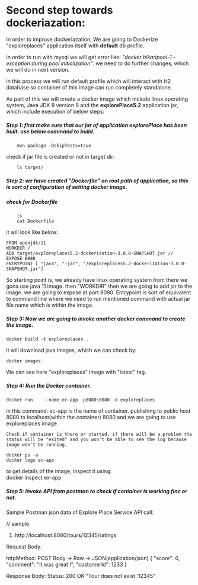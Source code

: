 # Second step towards dockeriazation:

In order to improve dockeriazation, We are going to Dockerize "exploreplaces" application itself with **default** db profile.

in order to run with mysql we will get error like: *"docker hikaripool-1 - exception during pool initialization"*. we need to do further changes, which we will do in next version.

in this process we will run default profile which will interact with H2 database so container of this image can run completely standalone.

As part of this we will create a docker image which include linux operating system, Java JDK 8 version 8 and the **explorePlace5.2** application jar, which include execution of below steps:


##### Step 1: first make sure that our jar of application explorePlace has been built. use below command to build.

		mvn package -DskipTests=true

check if jar file is created or not in target dir:
		
		ls target/ 

##### Step 2: we have created "Dockerfile" on root path of application, so this is sort of configuration of setting docker image.

##### check for Dockerfile

		ls
		cat Dockerfile

it will look like below:

	FROM openjdk:11
	WORKDIR /
	ADD target/exploreplaces5.2-dockerization-3.0.0-SNAPSHOT.jar //
	EXPOSE 8080
	ENTRYPOINT [ "java", "-jar", "/exploreplaces5.2-dockerization-3.0.0-SNAPSHOT.jar"]
	
So starting point is, 
we already have linux operating system from there we gona use java 11 image.
then "WORKDIR" then we are going to add jar to the image.
we are going to expose at port 8080.
Entrypoint is sort of equivalent to command line where we need to run mentioned command with actual jar file name which is within the image.

##### Step 3: Now we are going to invoke another docker command to create the image.

	docker build -t exploreplaces .

it will download java images, which we can check by:

	docker images	
	
We can see here "exploreplaces" image with "latest" tag.
 

##### Step 4: Run the Docker container.

	docker run    --name ec-app -p8080:8080 -d exploreplaces

in this command:
	ec-app is the name of container.
	publishing to public host 8080 to localhost(within the container) 8080 and we are going to use exploreplaces image
	
	Check if container is there or started, if there will be a problem the status will be "exited" and you won't be able to see the log because image won't be running.	
	
	docker ps -a
	docker logs ec-app
	
to get details of the image, inspect it using:	
	docker inspect ex-app

##### Step 5: invoke API from postman to check if container is working fine or not.


























Sample Postman json data of Explore Place  Service API call:



// sample
1. http://localhost:8080/tours/12345/ratings

Request Body:

httpMethod: POST
Body -> Raw -> JSON(application/json) 
{
	"score": 6,
	"comment": "It was great !",
	"customerId": 1233
}

Response Body:
Status: 200 OK
"Tour does not exist :12345" 



